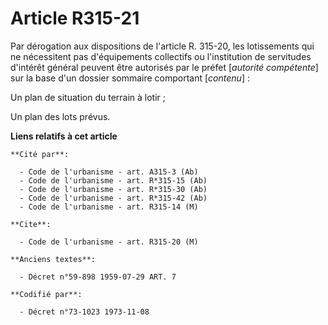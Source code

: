 # Article R315-21

Par dérogation aux dispositions de l'article R. 315-20, les lotissements qui ne nécessitent pas d'équipements collectifs ou
l'institution de servitudes d'intérêt général peuvent être autorisés par le préfet [*autorité compétente*] sur la base d'un
dossier sommaire comportant [*contenu*] :

Un plan de situation du terrain à lotir ;

Un plan des lots prévus.

**Liens relatifs à cet article**

	**Cité par**:

	  - Code de l'urbanisme - art. A315-3 (Ab)
	  - Code de l'urbanisme - art. R*315-15 (Ab)
	  - Code de l'urbanisme - art. R*315-30 (Ab)
	  - Code de l'urbanisme - art. R*315-42 (Ab)
	  - Code de l'urbanisme - art. R315-14 (M)

	**Cite**:

	  - Code de l'urbanisme - art. R315-20 (M)

	**Anciens textes**:

	  - Décret n°59-898 1959-07-29 ART. 7

	**Codifié par**:

	  - Décret n°73-1023 1973-11-08
